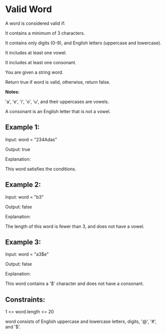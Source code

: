 # Valid Word
A word is considered valid if:

It contains a minimum of 3 characters.

It contains only digits (0-9), and English letters (uppercase and lowercase).

It includes at least one vowel.

It includes at least one consonant.

You are given a string word.

Return true if word is valid, otherwise, return false.

**Notes:**

'a', 'e', 'i', 'o', 'u', and their uppercases are vowels.

A consonant is an English letter that is not a vowel.
 

## Example 1:

Input: word = "234Adas"

Output: true

Explanation:

This word satisfies the conditions.

## Example 2:

Input: word = "b3"

Output: false

Explanation:

The length of this word is fewer than 3, and does not have a vowel.

## Example 3:

Input: word = "a3$e"

Output: false

Explanation:

This word contains a '$' character and does not have a consonant.

 

## Constraints:

1 <= word.length <= 20

word consists of English uppercase and lowercase letters, digits, '@', '#', and '$'.
